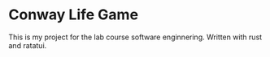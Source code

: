 # Conway Life Game
This is my project for the lab course software enginnering.
Written with rust and ratatui.
